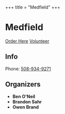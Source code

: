 +++
title = "Medfield"
+++

# Medfield

<div class="biglink center">

[Order Here](https://docs.google.com/forms/d/e/1FAIpQLSeqNHnphoy8clxua5Mx88HatHfkmo4IZnBR4gMiNta9HqKnog/viewform)
[Volunteer](https://docs.google.com/forms/d/e/1FAIpQLSepXuTjgT9J4nVqSF_XtYly_ASRCNCmDrmYjJyx6OZuMbi87w/viewform)

</div>

## Info

Phone: [508-934-9271](tel:508-934-9271)

## Organizers
- **Ben O'Neil**
- **Brandon Sahr**
- **Owen Brand**

